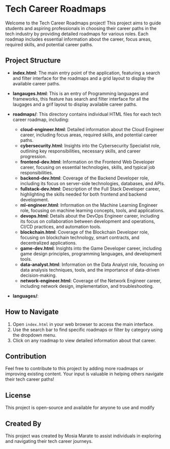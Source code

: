 # Tech Career Roadmaps

Welcome to the Tech Career Roadmaps project! This project aims to guide students and aspiring professionals in choosing their career paths in the tech industry by providing detailed roadmaps for various roles. Each roadmap includes essential information about the career, focus areas, required skills, and potential career paths.

## Project Structure

- **index.html**: The main entry point of the application, featuring a search and filter interface for the roadmaps and a grid layout to display the available career paths.

- **langauges.html**: This is an entry of Programming languages and frameworks, this feature has search and filter interface for all the laugages and a grif layout to display available career paths.
  
- **roadmaps/**: This directory contains individual HTML files for each tech career roadmap, including:
  - **cloud-engineer.html**: Detailed information about the Cloud Engineer career, including focus areas, required skills, and potential career paths.
  - **cybersecurity.html**: Insights into the Cybersecurity Specialist role, outlining key responsibilities, necessary skills, and career progression.
  - **frontend-dev.html**: Information on the Frontend Web Developer career, focusing on essential technologies, skills, and typical job responsibilities.
  - **backend-dev.html**: Coverage of the Backend Developer role, including its focus on server-side technologies, databases, and APIs.
  - **fullstack-dev.html**: Description of the Full Stack Developer career, highlighting the skills needed for both frontend and backend development.
  - **ml-engineer.html**: Information on the Machine Learning Engineer role, focusing on machine learning concepts, tools, and applications.
  - **devops.html**: Details about the DevOps Engineer career, including its focus on collaboration between development and operations, CI/CD practices, and automation tools.
  - **blockchain.html**: Coverage of the Blockchain Developer role, focusing on blockchain technology, smart contracts, and decentralized applications.
  - **game-dev.html**: Insights into the Game Developer career, including game design principles, programming languages, and development tools.
  - **data-analyst.html**: Information on the Data Analyst role, focusing on data analysis techniques, tools, and the importance of data-driven decision-making.
  - **network-engineer.html**: Coverage of the Network Engineer career, including network design, implementation, and troubleshooting.

- **languages/**:

## How to Navigate

1. Open `index.html` in your web browser to access the main interface.
2. Use the search bar to find specific roadmaps or filter by category using the dropdown menu.
3. Click on any roadmap to view detailed information about that career.

## Contribution

Feel free to contribute to this project by adding more roadmaps or improving existing content. Your input is valuable in helping others navigate their tech career paths!

## License

This project is open-source and available for anyone to use and modify

## Created By

This project was created by Mosia Marate to assist individuals in exploring and navigating their tech career journeys.
